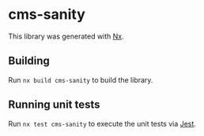 # cms-sanity

This library was generated with [Nx](https://nx.dev).

## Building

Run `nx build cms-sanity` to build the library.

## Running unit tests

Run `nx test cms-sanity` to execute the unit tests via [Jest](https://jestjs.io).
